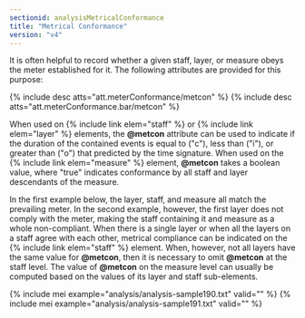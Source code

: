 ```yaml
---
sectionid: analysisMetricalConformance
title: "Metrical Conformance"
version: "v4"
---
```


It is often helpful to record whether a given staff, layer, or measure obeys the meter established for it. The following attributes are provided for this purpose:

{% include desc atts="att.meterConformance/metcon" %}
{% include desc atts="att.meterConformance.bar/metcon" %}

When used on {% include link elem="staff" %} or {% include link elem="layer" %} elements, the **@metcon** attribute can be used to indicate if the duration of the contained events is equal to ("c"), less than ("i"), or greater than ("o") that predicted by the time signature. When used on the {% include link elem="measure" %} element, **@metcon** takes a boolean value, where "true" indicates conformance by all staff and layer descendants of the measure.

In the first example below, the layer, staff, and measure all match the prevailing meter. In the second example, however, the first layer does not comply with the meter, making the staff containing it and measure as a whole non-compliant. When there is a single layer or when all the layers on a staff agree with each other, metrical compliance can be indicated on the {% include link elem="staff" %} element. When, however, not all layers have the same value for **@metcon**, then it is necessary to omit **@metcon** at the staff level. The value of **@metcon** on the measure level can usually be computed based on the values of its layer and staff sub-elements.

{% include mei example="analysis/analysis-sample190.txt" valid="" %}
{% include mei example="analysis/analysis-sample191.txt" valid="" %}
